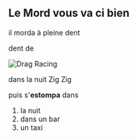 ## Le Mord vous va ci bien

il morda à pleine dent

dent de

![Drag Racing](https://i.imgur.com/BgJOlet.jpg)

dans la nuit Zig Zig

puis s'**estompa** dans 

1. la nuit 
2. dans un bar
3. un taxi 
